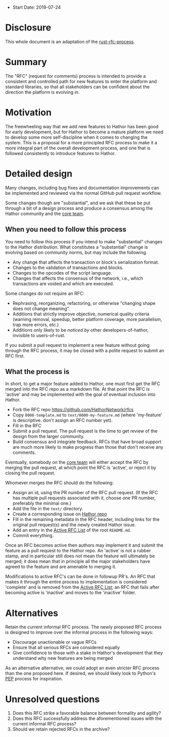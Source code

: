 - Start Date: 2019-07-24

# Disclosure

This whole document is an adaptation of the [rust-rfc-process].

# Summary

The "RFC" (request for comments) process is intended to provide a
consistent and controlled path for new features to enter the platform
and standard libraries, so that all stakeholders can be confident about
the direction the platform is evolving in.

# Motivation

The freewheeling way that we add new features to Hathor has been good for
early development, but for Hathor to become a mature platform we need to
develop some more self-discipline when it comes to changing the system.
This is a proposal for a more principled RFC process to make it
a more integral part of the overall development process, and one that is
followed consistently to introduce features to Hathor.

# Detailed design

Many changes, including bug fixes and documentation improvements can be
implemented and reviewed via the normal GitHub pull request workflow.

Some changes though are "substantial", and we ask that these be put
through a bit of a design process and produce a consensus among the Hathor
community and the [core team].

## When you need to follow this process

You need to follow this process if you intend to make "substantial"
changes to the Hathor distribution. What constitutes a "substantial"
change is evolving based on community norms, but may include the following.

   - Any change that affects the transaction or block's serialization format.
   - Changes to the validation of transactions and blocks.
   - Changes to the opcodes of the script language.
   - Changes that affects the consensus of the network, i.e., which transactions
are voided and which are executed.

Some changes do not require an RFC:

   - Rephrasing, reorganizing, refactoring, or otherwise "changing shape
does not change meaning".
   - Additions that strictly improve objective, numerical quality
criteria (warning removal, speedup, better platform coverage, more
parallelism, trap more errors, etc.)
   - Additions only likely to be _noticed by_ other developers-of-hathor,
invisible to users-of-rust.

If you submit a pull request to implement a new feature without going
through the RFC process, it may be closed with a polite request to
submit an RFC first.

## What the process is

In short, to get a major feature added to Hathor, one must first get the
RFC merged into the RFC repo as a markdown file. At that point the RFC
is 'active' and may be implemented with the goal of eventual inclusion
into Hathor.

* Fork the RFC repo https://github.com/HathorNetwork/rfcs
* Copy `0000-template.md` to `text/0000-my-feature.md` (where
'my-feature' is descriptive. don't assign an RFC number yet).
* Fill in the RFC
* Submit a pull request. The pull request is the time to get review of
the design from the larger community.
* Build consensus and integrate feedback. RFCs that have broad support
are much more likely to make progress than those that don't receive any
comments.

Eventually, somebody on the [core team] will either accept the RFC by
merging the pull request, at which point the RFC is 'active', or
reject it by closing the pull request.

Whomever merges the RFC should do the following:

* Assign an id, using the PR number of the RFC pull request. (If the RFC
  has multiple pull requests associated with it, choose one PR number,
  preferably the minimal one.)
* Add the file in the `text/` directory.
* Create a corresponding issue on [Hathor repo](https://github.com/HathorNetwork/hathor-core)
* Fill in the remaining metadata in the RFC header, including links for
  the original pull request(s) and the newly created Hathor issue.
* Add an entry in the [Active RFC List] of the root `README.md`.
* Commit everything.

Once an RFC becomes active then authors may implement it and submit the
feature as a pull request to the Hathor repo. An 'active' is not a rubber
stamp, and in particular still does not mean the feature will ultimately
be merged; it does mean that in principle all the major stakeholders
have agreed to the feature and are amenable to merging it.

Modifications to active RFC's can be done in followup PR's. An RFC that
makes it through the entire process to implementation is considered
'complete' and is removed from the [Active RFC List]; an RFC that fails
after becoming active is 'inactive' and moves to the 'inactive' folder.

[Active RFC List]: ../README.md#active-rfc-list

# Alternatives

Retain the current informal RFC process. The newly proposed RFC process is
designed to improve over the informal process in the following ways:

* Discourage unactionable or vague RFCs
* Ensure that all serious RFCs are considered equally
* Give confidence to those with a stake in Hathor's development that they
understand why new features are being merged

As an alternative alternative, we could adopt an even stricter RFC process than the one proposed here. If desired, we should likely look to Python's [PEP] process for inspiration.

# Unresolved questions

1. Does this RFC strike a favorable balance between formality and agility?
2. Does this RFC successfully address the aforementioned issues with the current
   informal RFC process?
3. Should we retain rejected RFCs in the archive?

[core team]: https://hathor.network/team/
[PEP]: http://legacy.python.org/dev/peps/pep-0001/
[rust-rfc-process]: https://github.com/rust-lang/rfcs/blob/master/text/0002-rfc-process.md
